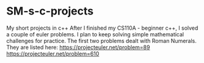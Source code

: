# SM-s-c-projects
My short projects in c++
After I finished my CS110A - beginner c++, I solved a couple of euler problems. 
I plan to keep solving simple mathematical challenges for practice. 
The first two problems dealt with Roman Numerals. They are listed here:
https://projecteuler.net/problem=89
https://projecteuler.net/problem=610
